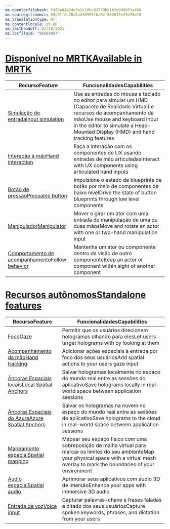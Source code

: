 ```yaml
---
ms.openlocfilehash: f4f9a04a2de5e2c10bc43770bb1bfe9d00f3a4b6
ms.sourcegitcommit: 59c91f8c70d1ad30995fba6cf862615e25e78d10
ms.translationtype: HT
ms.contentlocale: pt-BR
ms.lasthandoff: 03/19/2021
ms.locfileid: "96564057"
---
```

# <a name="available-in-mrtk"></a>[<span data-ttu-id="19e86-101">Disponível no MRTK</span><span class="sxs-lookup"><span data-stu-id="19e86-101">Available in MRTK</span></span>](#tab/mrtk)

|  <span data-ttu-id="19e86-102">Recurso</span><span class="sxs-lookup"><span data-stu-id="19e86-102">Feature</span></span>  |  <span data-ttu-id="19e86-103">Funcionalidades</span><span class="sxs-lookup"><span data-stu-id="19e86-103">Capabilities</span></span>  |
| --- | --- |
| [<span data-ttu-id="19e86-104">Simulação de entrada</span><span class="sxs-lookup"><span data-stu-id="19e86-104">Input simulation</span></span>](https://microsoft.github.io/MixedReality-UXTools-Unreal/Docs/InputSimulation.html) | <span data-ttu-id="19e86-105">Use as entradas do mouse e teclado no editor para simular um HMD (Capacete de Realidade Virtual) e recursos de acompanhamento da mão</span><span class="sxs-lookup"><span data-stu-id="19e86-105">Use mouse and keyboard input in the editor to simulate a Head-Mounted Display (HMD) and hand tracking features</span></span> |
| [<span data-ttu-id="19e86-106">Interação à mão</span><span class="sxs-lookup"><span data-stu-id="19e86-106">Hand interaction</span></span>](https://microsoft.github.io/MixedReality-UXTools-Unreal/Docs/HandInteraction.html) | <span data-ttu-id="19e86-107">Faça a interação com os componentes de UX usando entradas de mão articuladas</span><span class="sxs-lookup"><span data-stu-id="19e86-107">Interact with UX components using articulated hand inputs</span></span> |
| [<span data-ttu-id="19e86-108">Botão de pressão</span><span class="sxs-lookup"><span data-stu-id="19e86-108">Pressable button</span></span>](https://microsoft.github.io/MixedReality-UXTools-Unreal/Docs/PressableButton.html) | <span data-ttu-id="19e86-109">Impulsione o estado de blueprints de botão por meio de componentes de baixo nível</span><span class="sxs-lookup"><span data-stu-id="19e86-109">Drive the state of button blueprints through low level components</span></span> |
| [<span data-ttu-id="19e86-110">Manipulador</span><span class="sxs-lookup"><span data-stu-id="19e86-110">Manipulator</span></span>](https://microsoft.github.io/MixedReality-UXTools-Unreal/Docs/Manipulator.html) | <span data-ttu-id="19e86-111">Mover e girar um ator com uma entrada de manipulação de uma ou duas mãos</span><span class="sxs-lookup"><span data-stu-id="19e86-111">Move and rotate an actor with one or two-hand manipulation input</span></span> |
| [<span data-ttu-id="19e86-112">Comportamento de acompanhamento</span><span class="sxs-lookup"><span data-stu-id="19e86-112">Follow behavior</span></span>](https://microsoft.github.io/MixedReality-UXTools-Unreal/Docs/FollowComponent.html) | <span data-ttu-id="19e86-113">Mantenha um ator ou componente dentro da visão de outro componente</span><span class="sxs-lookup"><span data-stu-id="19e86-113">Keep an actor or component within sight of another component</span></span> |

# <a name="standalone-features"></a>[<span data-ttu-id="19e86-114">Recursos autônomos</span><span class="sxs-lookup"><span data-stu-id="19e86-114">Standalone features</span></span>](#tab/standalone)

|  <span data-ttu-id="19e86-115">Recurso</span><span class="sxs-lookup"><span data-stu-id="19e86-115">Feature</span></span>  |  <span data-ttu-id="19e86-116">Funcionalidades</span><span class="sxs-lookup"><span data-stu-id="19e86-116">Capabilities</span></span>  |
| --- | --- |
| [<span data-ttu-id="19e86-117">Foco</span><span class="sxs-lookup"><span data-stu-id="19e86-117">Gaze</span></span>](../unreal/unreal-gaze-input.md) | <span data-ttu-id="19e86-118">Permitir que os usuários direcionem hologramas olhando para eles</span><span class="sxs-lookup"><span data-stu-id="19e86-118">Let users target holograms with by looking at them</span></span> |
| [<span data-ttu-id="19e86-119">Acompanhamento da mão</span><span class="sxs-lookup"><span data-stu-id="19e86-119">Hand tracking</span></span>](../unreal/unreal-hand-tracking.md) | <span data-ttu-id="19e86-120">Adicionar ações espaciais à entrada por foco dos seus usuários</span><span class="sxs-lookup"><span data-stu-id="19e86-120">Add spatial actions to your users gaze input</span></span> |
| [<span data-ttu-id="19e86-121">Âncoras Espaciais locais</span><span class="sxs-lookup"><span data-stu-id="19e86-121">Local Spatial Anchors</span></span>](../unreal/unreal-spatial-anchors.md) | <span data-ttu-id="19e86-122">Salvar hologramas localmente no espaço do mundo real entre as sessões do aplicativo</span><span class="sxs-lookup"><span data-stu-id="19e86-122">Save holograms locally in real-world space between application sessions</span></span> |
| [<span data-ttu-id="19e86-123">Âncoras Espaciais do Azure</span><span class="sxs-lookup"><span data-stu-id="19e86-123">Azure Spatial Anchors</span></span>](../unreal/unreal-azure-spatial-anchors.md) | <span data-ttu-id="19e86-124">Salvar os hologramas na nuvem no espaço do mundo real entre as sessões do aplicativo</span><span class="sxs-lookup"><span data-stu-id="19e86-124">Save holograms to the cloud in real-world space between application sessions</span></span> |
| [<span data-ttu-id="19e86-125">Mapeamento espacial</span><span class="sxs-lookup"><span data-stu-id="19e86-125">Spatial mapping</span></span>](../unreal/unreal-spatial-mapping.md) | <span data-ttu-id="19e86-126">Mapear seu espaço físico com uma sobreposição de malha virtual para marcar os limites do seu ambiente</span><span class="sxs-lookup"><span data-stu-id="19e86-126">Map your physical space with a virtual mesh overlay to mark the boundaries of your environment</span></span> |
| [<span data-ttu-id="19e86-127">Áudio espacial</span><span class="sxs-lookup"><span data-stu-id="19e86-127">Spatial audio</span></span>](../unreal/unreal-spatial-audio.md) | <span data-ttu-id="19e86-128">Aprimorar seus aplicativos com áudio 3D de imersão</span><span class="sxs-lookup"><span data-stu-id="19e86-128">Enhance your apps with immersive 3D audio</span></span> |
| [<span data-ttu-id="19e86-129">Entrada de voz</span><span class="sxs-lookup"><span data-stu-id="19e86-129">Voice input</span></span>](../unreal/unreal-voice-input.md) | <span data-ttu-id="19e86-130">Capturar palavras-chave e frases faladas e ditado dos seus usuários</span><span class="sxs-lookup"><span data-stu-id="19e86-130">Capture spoken keywords, phrases, and dictation from your users</span></span>|

